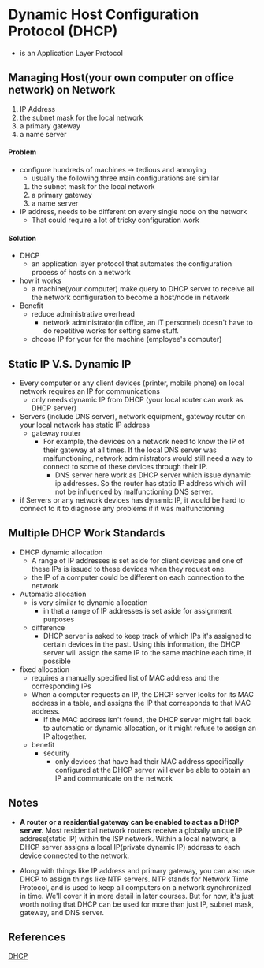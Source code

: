 # Dynamic Host Configuration Protocol (DHCP)
* is an Application Layer Protocol

## Managing Host(your own computer on office network) on Network
1. IP Address
2. the subnet mask for the local network
3. a primary gateway
4. a name server

#### Problem
* configure hundreds of machines -> tedious and annoying
  * usually the following three main configurations are similar
  1. the subnet mask for the local network
  2. a primary gateway
  3. a name server
* IP address, needs to be different on every single node on the network
  * That could require a lot of tricky configuration work

#### Solution
* DHCP
  * an application layer protocol that automates the configuration process of hosts on a network
* how it works
  * a machine(your computer) make query to DHCP server to receive all the network configuration to become a host/node in network
* Benefit
  * reduce administrative overhead
    * network administrator(in office, an IT personnel) doesn't have to do repetitive works for setting same stuff.
  * choose IP for your for the machine (employee's computer)

## Static IP V.S. Dynamic IP
* Every computer or any client devices (printer, mobile phone) on local network requires an IP for communications
  * only needs dynamic IP from DHCP (your local router can work as DHCP server)
* Servers (include  DNS server), network equipment, gateway router on your local network has static IP address
  * gateway router
    * For example, the devices on a network need to know the IP of their gateway at all times. If the local DNS server was malfunctioning, network administrators would still need a way to connect to some of these devices through their IP.
      * DNS server here work as DHCP server which issue dynamic ip addresses. So the router has static IP address which will not be influenced by malfunctioning DNS server.
* if Servers or any network devices has dynamic IP, it would be hard to connect to it to diagnose any problems if it was malfunctioning


## Multiple DHCP Work Standards
* DHCP dynamic allocation
  * A range of IP addresses is set aside for client devices and one of these IPs is issued to these devices when they request one.
  * the IP of a computer could be different on each connection to the network
* Automatic allocation
  * is very similar to dynamic allocation
    * in that a range of IP addresses is set aside for assignment purposes
  * difference
    * DHCP server is asked to keep track of which IPs it's assigned to certain devices in the past. Using this information, the DHCP server will assign the same IP to the same machine each time, if possible
* fixed allocation
  * requires a manually specified list of MAC address and the corresponding IPs
  * When a computer requests an IP, the DHCP server looks for its MAC address in a table, and assigns the IP that corresponds to that MAC address.
    * If the MAC address isn't found, the DHCP server might fall back to automatic or dynamic allocation, or it might refuse to assign an IP altogether.
  * benefit
    * security
      * only devices that have had their MAC address specifically configured at the DHCP server will ever be able to obtain an IP and communicate on the network


## Notes
* **A router or a residential gateway can be enabled to act as a DHCP server.** Most residential network routers receive a globally unique IP address(static IP) within the ISP network. Within a local network, a DHCP server assigns a local IP(private dynamic IP) address to each device connected to the network.

* Along with things like IP address and primary gateway, you can also use DHCP to assign things like NTP servers. NTP stands for Network Time Protocol, and is used to keep all computers on a network synchronized in time. We'll cover it in more detail in later courses. But for now, it's just worth noting that DHCP can be used for more than just IP, subnet mask, gateway, and DNS server.



## References
[DHCP](https://en.wikipedia.org/wiki/Dynamic_Host_Configuration_Protocol)
